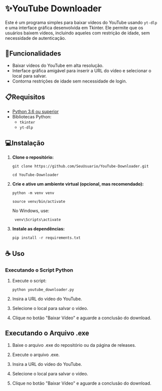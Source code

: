 # ✨YouTube Downloader

Este é um programa simples para baixar vídeos do YouTube usando `yt-dlp` e uma interface gráfica desenvolvida em Tkinter. Ele permite que os usuários baixem vídeos, incluindo aqueles com restrição de idade, sem necessidade de autenticação.

## 🦑Funcionalidades

- Baixar vídeos do YouTube em alta resolução.
- Interface gráfica amigável para inserir a URL do vídeo e selecionar o local para salvar.
- Contorna restrições de idade sem necessidade de login.

## 📋Requisitos

- [Python 3.6 ou superior](https://www.python.org/downloads/)
- Bibliotecas Python:
  - `tkinter`
  - `yt-dlp`

## 💻Instalação

1. **Clone o repositório:**


    ```git clone https://github.com/SeuUsuario/YouTube-Downloader.git```

   ```cd YouTube-Downloader ```

2. **Crie e ative um ambiente virtual (opcional, mas recomendado):**


    ```python -m venv venv```

    ```source venv/bin/activate```
    
    No Windows, use:

    ``` venv\Scripts\activate```

4. **Instale as dependências:**


    ```pip install -r requirements.txt```

## ☕ Uso

### Executando o Script Python

1. Execute o script:


    ```python youtube_downloader.py```

2. Insira a URL do vídeo do YouTube.

3. Selecione o local para salvar o vídeo.

4. Clique no botão "Baixar Vídeo" e aguarde a conclusão do download.

## Executando o Arquivo .exe

1. Baixe o arquivo .exe do repositório ou da página de releases.

2. Execute o arquivo .exe.

3. Insira a URL do vídeo do YouTube.

4. Selecione o local para salvar o vídeo.

5. Clique no botão "Baixar Vídeo" e aguarde a conclusão do download.
